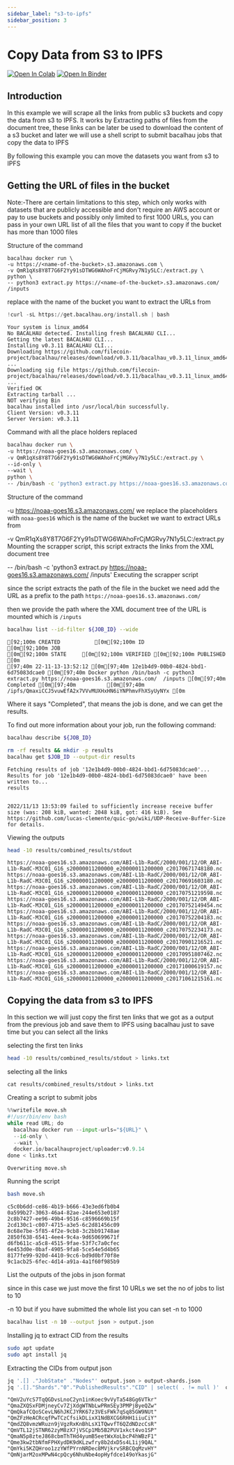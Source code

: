 ```yaml
---
sidebar_label: "s3-to-ipfs"
sidebar_position: 3
---
```

# Copy Data from S3 to IPFS


[![Open In Colab](https://colab.research.google.com/assets/colab-badge.svg)](https://colab.research.google.com/github/bacalhau-project/examples/blob/main/data-ingestion/s3-to-ipfs/index.ipynb)
[![Open In Binder](https://mybinder.org/badge.svg)](https://mybinder.org/v2/gh/bacalhau-project/examples/HEAD?labpath=data-ingestion/s3-to-ipfs/index.ipynb)

## Introduction

In this example we will scrape all the links from public s3 buckets and copy the data from s3 to IPFS.
It works by Extracting paths of files from the document tree, these links can be later be used to download the content of a s3 bucket and later we will use a shell script to submit bacalhau jobs that copy the data to IPFS

By following this example you can move the datasets you want from s3 to IPFS


## Getting the URL of files in the bucket

Note:-There are certain limitations to this step, which only works with datasets that are publicly accessible and don't require an AWS account or pay to use buckets and possibly only limited to first 1000 URLs, you can pass in your own URL list of all the files
that you want to copy if the bucket has more than 1000 files

Structure of the command

```
bacalhau docker run \
-u https://<name-of-the-bucket>.s3.amazonaws.com \
-v QmR1qXs8Y8T7G6F2Yy91sDTWG6WAhoFrCjMGRvy7N1y5LC:/extract.py \
python \
-- python3 extract.py https://<name-of-the-bucket>.s3.amazonaws.com/  /inputs
```

replace <name-of-the-bucket> with the name of the bucket you want to extract the URLs from



```python
!curl -sL https://get.bacalhau.org/install.sh | bash
```

    Your system is linux_amd64
    No BACALHAU detected. Installing fresh BACALHAU CLI...
    Getting the latest BACALHAU CLI...
    Installing v0.3.11 BACALHAU CLI...
    Downloading https://github.com/filecoin-project/bacalhau/releases/download/v0.3.11/bacalhau_v0.3.11_linux_amd64.tar.gz ...
    Downloading sig file https://github.com/filecoin-project/bacalhau/releases/download/v0.3.11/bacalhau_v0.3.11_linux_amd64.tar.gz.signature.sha256 ...
    Verified OK
    Extracting tarball ...
    NOT verifying Bin
    bacalhau installed into /usr/local/bin successfully.
    Client Version: v0.3.11
    Server Version: v0.3.11


 Command with all the place holders replaced


```bash
bacalhau docker run \
-u https://noaa-goes16.s3.amazonaws.com/ \
-v QmR1qXs8Y8T7G6F2Yy91sDTWG6WAhoFrCjMGRvy7N1y5LC:/extract.py \
--id-only \
--wait \
python \
-- /bin/bash -c 'python3 extract.py https://noaa-goes16.s3.amazonaws.com/  /inputs'
```

Structure of the command

-u https://noaa-goes16.s3.amazonaws.com/
we replace the placeholders with `noaa-goes16` which is the name of the bucket we want to extract URLs from

-v QmR1qXs8Y8T7G6F2Yy91sDTWG6WAhoFrCjMGRvy7N1y5LC:/extract.py \
Mounting the scrapper script, this script extracts the links from the XML document tree


-- /bin/bash -c 'python3 extract.py https://noaa-goes16.s3.amazonaws.com/  /inputs'
Executing the scrapper script

since the script extracts the path of the file in the bucket we need add the URL as a prefix to the path `https://noaa-goes16.s3.amazonaws.com/` 

then we provide the path where the XML document tree of the URL is mounted which is `/inputs`


```bash
bacalhau list --id-filter ${JOB_ID} --wide
```

    [92;100m CREATED           [0m[92;100m ID                                   [0m[92;100m JOB                                                                                          [0m[92;100m STATE     [0m[92;100m VERIFIED [0m[92;100m PUBLISHED                                            [0m
    [97;40m 22-11-13-13:52:12 [0m[97;40m 12e1b4d9-00b0-4824-bbd1-6d75083dcae0 [0m[97;40m Docker python /bin/bash -c python3 extract.py https://noaa-goes16.s3.amazonaws.com/  /inputs [0m[97;40m Completed [0m[97;40m          [0m[97;40m /ipfs/QmaxiCCJ5vuwEfA2x7VVvMUXHxHN6iYNPhmvFhXSyUyNYx [0m


Where it says "Completed", that means the job is done, and we can get the results.

To find out more information about your job, run the following command:



```bash
bacalhau describe ${JOB_ID}
```


```bash
rm -rf results && mkdir -p results
bacalhau get $JOB_ID --output-dir results
```

    Fetching results of job '12e1b4d9-00b0-4824-bbd1-6d75083dcae0'...
    Results for job '12e1b4d9-00b0-4824-bbd1-6d75083dcae0' have been written to...
    results


    2022/11/13 13:53:09 failed to sufficiently increase receive buffer size (was: 208 kiB, wanted: 2048 kiB, got: 416 kiB). See https://github.com/lucas-clemente/quic-go/wiki/UDP-Receive-Buffer-Size for details.


Viewing the outputs


```bash
head -10 results/combined_results/stdout
```

    https://noaa-goes16.s3.amazonaws.com/ABI-L1b-RadC/2000/001/12/OR_ABI-L1b-RadC-M3C01_G16_s20000011200000_e20000011200000_c20170671748180.nc
    https://noaa-goes16.s3.amazonaws.com/ABI-L1b-RadC/2000/001/12/OR_ABI-L1b-RadC-M3C01_G16_s20000011200000_e20000011200000_c20170691603180.nc
    https://noaa-goes16.s3.amazonaws.com/ABI-L1b-RadC/2000/001/12/OR_ABI-L1b-RadC-M3C01_G16_s20000011200000_e20000011200000_c20170751219598.nc
    https://noaa-goes16.s3.amazonaws.com/ABI-L1b-RadC/2000/001/12/OR_ABI-L1b-RadC-M3C01_G16_s20000011200000_e20000011200000_c20170752149454.nc
    https://noaa-goes16.s3.amazonaws.com/ABI-L1b-RadC/2000/001/12/OR_ABI-L1b-RadC-M3C01_G16_s20000011200000_e20000011200000_c20170752204183.nc
    https://noaa-goes16.s3.amazonaws.com/ABI-L1b-RadC/2000/001/12/OR_ABI-L1b-RadC-M3C01_G16_s20000011200000_e20000011200000_c20170752234173.nc
    https://noaa-goes16.s3.amazonaws.com/ABI-L1b-RadC/2000/001/12/OR_ABI-L1b-RadC-M3C01_G16_s20000011200000_e20000011200000_c20170901216521.nc
    https://noaa-goes16.s3.amazonaws.com/ABI-L1b-RadC/2000/001/12/OR_ABI-L1b-RadC-M3C01_G16_s20000011200000_e20000011200000_c20170951807462.nc
    https://noaa-goes16.s3.amazonaws.com/ABI-L1b-RadC/2000/001/12/OR_ABI-L1b-RadC-M3C01_G16_s20000011200000_e20000011200000_c20171000619157.nc
    https://noaa-goes16.s3.amazonaws.com/ABI-L1b-RadC/2000/001/12/OR_ABI-L1b-RadC-M3C01_G16_s20000011200000_e20000011200000_c20171061215161.nc


## Copying the data from s3 to IPFS

In this section we will just copy the first ten links that we got as a output from the previous job and save them to IPFS using bacalhau just to save time but you can select all the links

selecting the first ten links


```bash
head -10 results/combined_results/stdout > links.txt
```

selecting all the links

```
cat results/combined_results/stdout > links.txt
```

Creating a script to submit jobs


```python
%%writefile move.sh
#!/usr/bin/env bash
while read URL; do
  bacalhau docker run --input-urls="${URL}" \
  --id-only \
  --wait \
  docker.io/bacalhauproject/uploader:v0.9.14
done < links.txt
```

    Overwriting move.sh


Running the script


```bash
bash move.sh
```

    c5c0b6dd-ce86-4b19-b666-43e3ed6fb0b4
    0a599b27-3063-46a4-82ae-244e653e0187
    2c8b7427-ee96-49b4-9516-c8596669b15f
    2cd130c1-c007-4715-a3e5-6c2d81456c09
    8c68e7be-5f85-4f2e-9cb8-3c2bb91748ae
    2850f638-6541-4ee4-9c4a-9d650699671f
    d6fb611c-a5c8-4515-9fae-53f7c7a0cfec
    6e453d0e-0baf-4905-9fa8-5ce54e5d4b65
    8177fe99-920d-4410-9cc6-bd9d0bf70f8e
    9c1acb25-6fec-4d14-a91a-4a1f60f985b9


List the outputs of the jobs in json format

since in this case we just move the first 10 URLs we set the no of jobs to list to 10

-n 10 but if you have submitted the whole list you can set -n to 1000


```bash
bacalhau list -n 10 --output json > output.json
```

Installing jq to extract CID from the results


```bash
sudo apt update
sudo apt install jq
```

Extracting the CIDs from output json


```bash
jq '.[] ."JobState" ."Nodes"' output.json > output-shards.json
jq '.[]."Shards"."0"."PublishedResults"."CID" | select( . != null )'  output-shards.json
```

    "QmV2uYcS7TqQGDvsLnoC2yn1inKoec9vVyTa548Gg6VTkr"
    "QmaZXQSxFDMjneyCv7ZjXdgWTNbLwPRmSEy3PMPjByeQZw"
    "QmQkafCQoSCevLN6hJKCJYRK67z3VEsFWk7qSq85GW9NUt"
    "QmZFzHeACRcqfPwTCzCfsikDLixX1NdBXCG6RHH1iiuCiY"
    "QmdZQ8vmzWRuzn9jVgzRxKnBhLsX1TQwvfT6QZdNDzcCsR"
    "QmVTL12jSTNR62zyM8zX7jVSCp1Mb5B2PUV1xkct4vo1SP"
    "QmaN5p8zteJ868cbmThTHd4yumB5eetWxXoLbcP4hWBzF1"
    "Qme3kw2tbNfmFPHXydDK9dKLzwfry8b2dxD5s4L1ij9QAL"
    "QmYki5KZQHroo1zzYWfPYrnNRDec8MVjkrvSRBCQqMzvHY"
    "QmNjarM2oxMPwN4cpQcy6NhuNbe4opHyfdce149oYkasjG"


